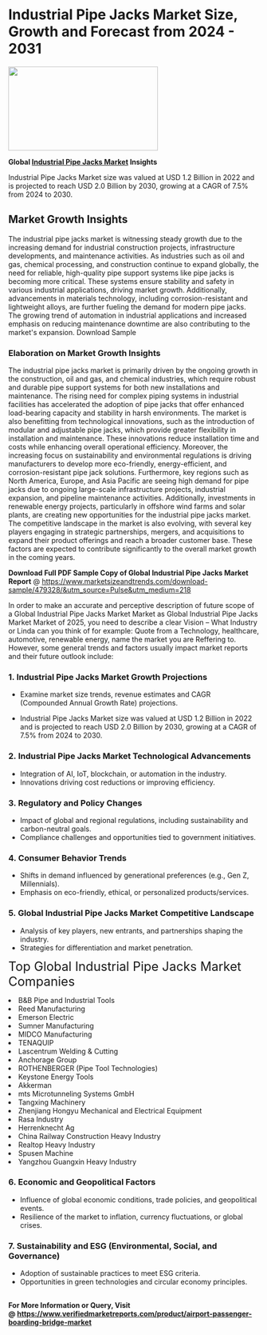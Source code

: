 <H1>Industrial Pipe Jacks Market Size, Growth and Forecast from 2024 - 2031</H1><img class="aligncenter size-medium wp-image-584254" src="https://thirdeyenews.in/wp-content/uploads/2024/09/Global-Market-Research-300x168.jpeg" alt="" width="300" height="168" /><p><strong>Global&nbsp;<a href="https://www.marketsizeandtrends.com/download-sample/479328/&amp;utm_source=Pulse&amp;utm_medium=218">Industrial Pipe Jacks Market</a> Insights</strong></p><p>Industrial Pipe Jacks Market size was valued at USD 1.2 Billion in 2022 and is projected to reach USD 2.0 Billion by 2030, growing at a CAGR of 7.5% from 2024 to 2030.</p><p><h2>Market Growth Insights</h2> The industrial pipe jacks market is witnessing steady growth due to the increasing demand for industrial construction projects, infrastructure developments, and maintenance activities. As industries such as oil and gas, chemical processing, and construction continue to expand globally, the need for reliable, high-quality pipe support systems like pipe jacks is becoming more critical. These systems ensure stability and safety in various industrial applications, driving market growth. Additionally, advancements in materials technology, including corrosion-resistant and lightweight alloys, are further fueling the demand for modern pipe jacks. The growing trend of automation in industrial applications and increased emphasis on reducing maintenance downtime are also contributing to the market's expansion. Download Sample <h3>Elaboration on Market Growth Insights</h3> The industrial pipe jacks market is primarily driven by the ongoing growth in the construction, oil and gas, and chemical industries, which require robust and durable pipe support systems for both new installations and maintenance. The rising need for complex piping systems in industrial facilities has accelerated the adoption of pipe jacks that offer enhanced load-bearing capacity and stability in harsh environments. The market is also benefitting from technological innovations, such as the introduction of modular and adjustable pipe jacks, which provide greater flexibility in installation and maintenance. These innovations reduce installation time and costs while enhancing overall operational efficiency. Moreover, the increasing focus on sustainability and environmental regulations is driving manufacturers to develop more eco-friendly, energy-efficient, and corrosion-resistant pipe jack solutions. Furthermore, key regions such as North America, Europe, and Asia Pacific are seeing high demand for pipe jacks due to ongoing large-scale infrastructure projects, industrial expansion, and pipeline maintenance activities. Additionally, investments in renewable energy projects, particularly in offshore wind farms and solar plants, are creating new opportunities for the industrial pipe jacks market. The competitive landscape in the market is also evolving, with several key players engaging in strategic partnerships, mergers, and acquisitions to expand their product offerings and reach a broader customer base. These factors are expected to contribute significantly to the overall market growth in the coming years. </p><p><span class=""><strong>Download Full PDF Sample Copy of Global Industrial Pipe Jacks Market Report</strong> @ <a href="https://www.marketsizeandtrends.com/download-sample/479328/&amp;utm_source=Pulse&amp;utm_medium=218" target="_blank">https://www.marketsizeandtrends.com/download-sample/479328/&amp;utm_source=Pulse&amp;utm_medium=218</a></span></p><p>In order to make an accurate and perceptive description of future scope of a Global&nbsp;Industrial Pipe Jacks Market Market as Global&nbsp;Industrial Pipe Jacks Market Market of 2025, you need to describe a clear Vision &ndash; What Industry or Linda can you think of for example: Quote from a Technology, healthcare, automotive, renewable energy, name the market you are Reffering to. However, some general trends and factors usually impact market reports and their future outlook include:</p><h3>1.&nbsp;<strong>Industrial Pipe Jacks Market Growth Projections</strong></h3><ul><li>Examine market size trends, revenue estimates and CAGR (Compounded Annual Growth Rate) projections.</li><li><p>Industrial Pipe Jacks Market size was valued at USD 1.2 Billion in 2022 and is projected to reach USD 2.0 Billion by 2030, growing at a CAGR of 7.5% from 2024 to 2030.</p></li></ul><h3>2.&nbsp;<strong>Industrial Pipe Jacks Market Technological Advancements</strong></h3><ul><li>Integration of AI, IoT, blockchain, or automation in the industry.</li><li>Innovations driving cost reductions or improving efficiency.</li></ul><h3>3.&nbsp;<strong>Regulatory and Policy Changes</strong></h3><ul><li>Impact of global and regional regulations, including sustainability and carbon-neutral goals.</li><li>Compliance challenges and opportunities tied to government initiatives.</li></ul><h3>4.&nbsp;<strong>Consumer Behavior Trends</strong></h3><ul><li>Shifts in demand influenced by generational preferences (e.g., Gen Z, Millennials).</li><li>Emphasis on eco-friendly, ethical, or personalized products/services.</li></ul><h3>5.&nbsp;<strong>Global Industrial Pipe Jacks Market Competitive Landscape</strong></h3><ul><li>Analysis of key players, new entrants, and partnerships shaping the industry.</li><li>Strategies for differentiation and market penetration.</li></ul><p data-pm-slice="1 1 []"><span style="color: inherit; font-family: inherit; font-size: 25px;">Top Global Industrial Pipe Jacks Market Companies</span></p><div class="" data-test-id=""><p><li>B&B Pipe and Industrial Tools</li><li> Reed Manufacturing</li><li> Emerson Electric</li><li> Sumner Manufacturing</li><li> MIDCO Manufacturing</li><li> TENAQUIP</li><li> Lascentrum Welding & Cutting</li><li> Anchorage Group</li><li> ROTHENBERGER (Pipe Tool Technologies)</li><li> Keystone Energy Tools</li><li> Akkerman</li><li> mts Microtunneling Systems GmbH</li><li> Tangxing Machinery</li><li> Zhenjiang Hongyu Mechanical and Electrical Equipment</li><li> Rasa Industry</li><li> Herrenknecht Ag</li><li> China Railway Construction Heavy Industry</li><li> Realtop Heavy Industry</li><li> Spusen Machine</li><li> Yangzhou Guangxin Heavy Industry</li></p></div><h3>6.&nbsp;<strong>Economic and Geopolitical Factors</strong></h3><ul><li>Influence of global economic conditions, trade policies, and geopolitical events.</li><li>Resilience of the market to inflation, currency fluctuations, or global crises.</li></ul><h3>7.&nbsp;<strong>Sustainability and ESG (Environmental, Social, and Governance)</strong></h3><ul><li>Adoption of sustainable practices to meet ESG criteria.</li><li>Opportunities in green technologies and circular economy principles.</li></ul><h2><strong style="font-size: 14px;">For More Information or Query, Visit @&nbsp;</strong><a style="background-color: #ffffff; font-size: 14px;" href="https://www.marketsizeandtrends.com/report/industrial-pipe-jacks-market/" target="_blank">https://www.verifiedmarketreports.com/product/airport-passenger-boarding-bridge-market</a></h2>
